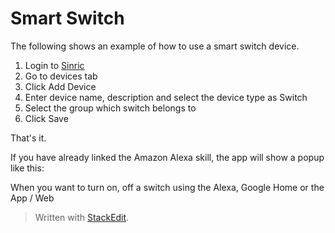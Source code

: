
# Smart Switch

The following shows an example of how to use a smart switch device.

1. Login to  [Sinric](https://gohugo.io/getting-started/installing/)  
2. Go to devices tab
3. Click Add Device
4. Enter device name, description and select the device type as Switch
5. Select the group which switch belongs to
6. Click Save

That's it. 

If you have already linked the Amazon Alexa skill, the app will show a popup like this:

When you want to turn on, off a switch using the Alexa, Google Home or the App / Web

> Written with [StackEdit](https://stackedit.io/).
<!--stackedit_data:
eyJoaXN0b3J5IjpbMTgzOTkxNDEyNyw3MzA5OTgxMTZdfQ==
-->